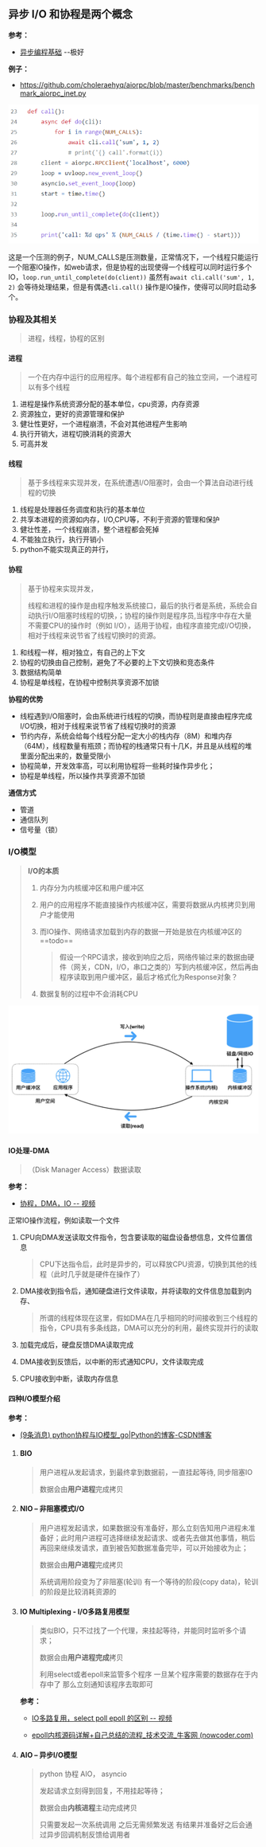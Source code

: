 ## 异步 I/O 和协程是两个概念

**参考：**

- [异步编程基础](https://python-gino.org/docs/zh/1.1b2/explanation/async.html) --极好

**例子：**

- https://github.com/choleraehyq/aiorpc/blob/master/benchmarks/benchmark_aiorpc_inet.py

<img src="../../resource/image-20230128183452827.png" alt="image-20230128183452827" style="zoom:80%;" />

这是一个压测的例子，NUM_CALLS是压测数量，正常情况下，一个线程只能运行一个阻塞IO操作，如web请求，但是协程的出现使得一个线程可以同时运行多个IO，`loop.run_until_complete(do(client))` 虽然有`await cli.call('sum', 1, 2)` 会等待处理结果，但是有偶遇`cli.call()` 操作是IO操作，使得可以同时启动多个。


### 协程及其相关

> 进程，线程，协程的区别

#### 进程

> 一个在内存中运行的应用程序。每个进程都有自己的独立空间，一个进程可以有多个线程

1. 进程是操作系统资源分配的基本单位，cpu资源，内存资源
2. 资源独立，更好的资源管理和保护
3. 健壮性更好，一个进程崩溃，不会对其他进程产生影响
4. 执行开销大，进程切换消耗的资源大
5. 可高并发

#### **线程**

> 基于多线程来实现并发，在系统遭遇I/O阻塞时，会由一个算法自动进行线程的切换

1. 线程是处理器任务调度和执行的基本单位
2. 共享本进程的资源如内存，I/O,CPU等，不利于资源的管理和保护
3. 健壮性差，一个线程崩溃，整个进程都会死掉
4. 不能独立执行，执行开销小
5. python不能实现真正的并行，

#### 协程

> 基于协程来实现并发，
>
> 线程和进程的操作是由程序触发系统接口，最后的执行者是系统，系统会自动执行I/O阻塞时线程的切换，；协程的操作则是程序员,当程序中存在大量不需要CPU的操作时（例如 I/O），适用于协程，由程序直接完成I/O切换，相对于线程来说节省了线程切换时的资源。

1. 和线程一样，相对独立，有自己的上下文
2. 协程的切换由自己控制，避免了不必要的上下文切换和竞态条件
3. 数据结构简单
4. 协程是单线程，在协程中控制共享资源不加锁

**协程的优势**

- 线程遇到I/O阻塞时，会由系统进行线程的切换，而协程则是直接由程序完成I/O切换，相对于线程来说节省了线程切换时的资源
- 节约内存，系统会给每个线程分配一定大小的栈内存（8M）和堆内存（64M），线程数量有瓶颈；而协程的栈通常只有十几K，并且是从线程的堆里面分配出来的，数量受限小
- 协程简单，开发效率高，可以利用协程将一些耗时操作异步化；
- 协程是单线程，所以操作共享资源不加锁



**通信方式**

- 管道
- 通信队列
- 信号量（锁）



### I/O模型

> **I/O的本质**
>
> 1. 内存分为内核缓冲区和用户缓冲区
>
> 2. 用户的应用程序不能直接操作内核缓冲区，需要将数据从内核拷贝到用户才能使用
>
> 3. 而IO操作、网络请求加载到内存的数据一开始是放在内核缓冲区的  ==todo==
>
>    > 假设一个RPC请求，接收到响应之后，网络传输过来的数据由硬件（网关，CDN，I/O，串口之类的）写到内核缓冲区，然后再由程序读取到用户缓冲区，最后才格式化为Response对象？
>
> 4. 数据复制的过程中不会消耗CPU

<img src="../../resource/4da758162b7547b8b4219d431f58c800.png" alt="image-20200325231658991" style="zoom:50%;" />



#### IO处理-DMA

> （Disk Manager Access）数据读取

**参考：**

- [协程，DMA，IO -- 视频](https://www.bilibili.com/video/BV1S4411Z7M2?spm_id_from=333.880.my_history.page.click) 



正常IO操作流程，例如读取一个文件

1. CPU向DMA发送读取文件指令，包含要读取的磁盘设备想信息，文件位置信息

   > CPU下达指令后，此时是异步的，可以释放CPU资源，切换到其他的线程（此时几乎就是硬件在操作了）

2. DMA接收到指令后，通知硬盘进行文件读取，并将读取的文件信息加载到内存、

   > 所谓的线程体现在这里，假如DMA在几乎相同的时间接收到三个线程的指令，CPU具有多条线路，DMA可以充分的利用，最终实现并行的读取

3. 加载完成后，硬盘反馈DMA读取完成

4. DMA接收到反馈后，以中断的形式通知CPU，文件读取完成

5. CPU接收到中断，读取内存信息



#### 四种I/O模型介绍

**参考：**

- [(9条消息) python协程与IO模型_go|Python的博客-CSDN博客](https://blog.csdn.net/qq_55752792/article/details/122630120) 

1. #### BIO

   > 用户进程从发起请求，到最终拿到数据前，一直挂起等待, 同步阻塞IO
   >
   > 数据会由**用户进程**完成拷贝

2. #### **NIO – 非阻塞模式I/O**

   > 用户进程发起请求，如果数据没有准备好，那么立刻告知用户进程未准备好；此时用户进程可选择继续发起请求、或者先去做其他事情，稍后再回来继续发请求，直到被告知数据准备完毕，可以开始接收为止； 
   >
   > 数据会由**用户进程**完成拷贝
   >
   > 系统调用阶段变为了非阻塞(轮训) 有一个等待的阶段(copy data)，轮训的阶段是比较消耗资源的

3. #### **IO Multiplexing - I/O多路复用模型**

   > 类似BIO，只不过找了一个代理，来挂起等待，并能同时监听多个请求； 
   >
   > 数据会由**用户进程完成**拷贝
   >
   > 利用select或者epoll来监管多个程序 一旦某个程序需要的数据存在于内存中了 那么立刻通知该程序去取即可

   **参考：**

   - [IO多路复用，select poll epoll 的区别 -- 视频](https://www.bilibili.com/video/BV1qJ411w7du?spm_id_from=333.880.my_history.page.click) 

   - [epoll内核源码详解+自己总结的流程_技术交流_牛客网 (nowcoder.com)](https://www.nowcoder.com/discuss/26226) 

4. #### **AIO – 异步I/O模型**

   > python 协程 AIO， asyncio
   >
   > 发起请求立刻得到回复，不用挂起等待； 
   >
   > 数据会由**内核进程**主动完成拷贝
   >
   > 只需要发起一次系统调用 之后无需频繁发送 有结果并准备好之后会通过异步回调机制反馈给调用者

